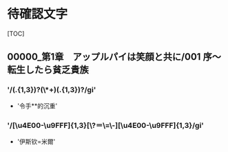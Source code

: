 # 待確認文字

[TOC]

## 00000_第1章　アップルパイは笑顔と共に/001 序～転生したら貧乏貴族

### '/(.{1,3})?(\\*+)(.{1,3})?/gi'

- '令手**的沉重'

### '/[\\u4E00-\\u9FFF]{1,3}[\\?＝\\=\\-][\\u4E00-\\u9FFF]{1,3}/gi'

- '伊斯钦=米爾'

